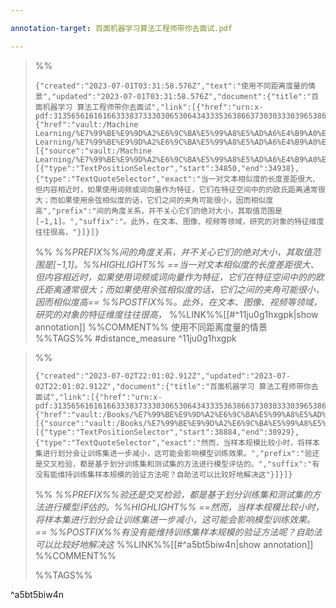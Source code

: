 ```yaml
---

annotation-target: 百面机器学习算法工程师带你去面试.pdf

---
```


>%%
>```annotation-json
>{"created":"2023-07-01T03:31:58.576Z","text":"使用不同距离度量的情景","updated":"2023-07-01T03:31:58.576Z","document":{"title":"百面机器学习 算法工程师带你去面试","link":[{"href":"urn:x-pdf:31356561616166333837333030653064343335363866373030333039653863343766666361363066373935666339626263613137623865376565393433303366"},{"href":"vault:/Machine Learning/%E7%99%BE%E9%9D%A2%E6%9C%BA%E5%99%A8%E5%AD%A6%E4%B9%A0%E7%AE%97%E6%B3%95%E5%B7%A5%E7%A8%8B%E5%B8%88%E5%B8%A6%E4%BD%A0%E5%8E%BB%E9%9D%A2%E8%AF%95.pdf"}],"documentFingerprint":"31356561616166333837333030653064343335363866373030333039653863343766666361363066373935666339626263613137623865376565393433303366"},"uri":"vault:/Machine Learning/%E7%99%BE%E9%9D%A2%E6%9C%BA%E5%99%A8%E5%AD%A6%E4%B9%A0%E7%AE%97%E6%B3%95%E5%B7%A5%E7%A8%8B%E5%B8%88%E5%B8%A6%E4%BD%A0%E5%8E%BB%E9%9D%A2%E8%AF%95.pdf","target":[{"source":"vault:/Machine Learning/%E7%99%BE%E9%9D%A2%E6%9C%BA%E5%99%A8%E5%AD%A6%E4%B9%A0%E7%AE%97%E6%B3%95%E5%B7%A5%E7%A8%8B%E5%B8%88%E5%B8%A6%E4%BD%A0%E5%8E%BB%E9%9D%A2%E8%AF%95.pdf","selector":[{"type":"TextPositionSelector","start":34850,"end":34938},{"type":"TextQuoteSelector","exact":"当一对文本相似度的长度差距很大、但内容相近时，如果使用词频或词向量作为特征，它们在特征空间中的的欧氏距离通常很大；而如果使用余弦相似度的话，它们之间的夹角可能很小，因而相似度高","prefix":"间的角度关系，并不关心它们的绝对大小，其取值范围是[−1,1]。","suffix":"。此外，在文本、图像、视频等领域，研究的对象的特征维度往往很高，"}]}]}
>```
>%%
>*%%PREFIX%%间的角度关系，并不关心它们的绝对大小，其取值范围是[−1,1]。%%HIGHLIGHT%% ==当一对文本相似度的长度差距很大、但内容相近时，如果使用词频或词向量作为特征，它们在特征空间中的的欧氏距离通常很大；而如果使用余弦相似度的话，它们之间的夹角可能很小，因而相似度高== %%POSTFIX%%。此外，在文本、图像、视频等领域，研究的对象的特征维度往往很高，*
>%%LINK%%[[#^11ju0g1hxgpk|show annotation]]
>%%COMMENT%%
>使用不同距离度量的情景
>%%TAGS%%
>#distance_measure
^11ju0g1hxgpk


>%%
>```annotation-json
>{"created":"2023-07-02T22:01:02.912Z","updated":"2023-07-02T22:01:02.912Z","document":{"title":"百面机器学习 算法工程师带你去面试","link":[{"href":"urn:x-pdf:31356561616166333837333030653064343335363866373030333039653863343766666361363066373935666339626263613137623865376565393433303366"},{"href":"vault:/Books/%E7%99%BE%E9%9D%A2%E6%9C%BA%E5%99%A8%E5%AD%A6%E4%B9%A0%E7%AE%97%E6%B3%95%E5%B7%A5%E7%A8%8B%E5%B8%88%E5%B8%A6%E4%BD%A0%E5%8E%BB%E9%9D%A2%E8%AF%95.pdf"}],"documentFingerprint":"31356561616166333837333030653064343335363866373030333039653863343766666361363066373935666339626263613137623865376565393433303366"},"uri":"vault:/Books/%E7%99%BE%E9%9D%A2%E6%9C%BA%E5%99%A8%E5%AD%A6%E4%B9%A0%E7%AE%97%E6%B3%95%E5%B7%A5%E7%A8%8B%E5%B8%88%E5%B8%A6%E4%BD%A0%E5%8E%BB%E9%9D%A2%E8%AF%95.pdf","target":[{"source":"vault:/Books/%E7%99%BE%E9%9D%A2%E6%9C%BA%E5%99%A8%E5%AD%A6%E4%B9%A0%E7%AE%97%E6%B3%95%E5%B7%A5%E7%A8%8B%E5%B8%88%E5%B8%A6%E4%BD%A0%E5%8E%BB%E9%9D%A2%E8%AF%95.pdf","selector":[{"type":"TextPositionSelector","start":38884,"end":38929},{"type":"TextQuoteSelector","exact":"然而，当样本规模比较小时，将样本集进行划分会让训练集进一步减小，这可能会影响模型训练效果。","prefix":"验还是交叉检验，都是基于划分训练集和测试集的方法进行模型评估的。","suffix":"有没有能维持训练集样本规模的验证方法呢？自助法可以比较好地解决这"}]}]}
>```
>%%
>*%%PREFIX%%验还是交叉检验，都是基于划分训练集和测试集的方法进行模型评估的。%%HIGHLIGHT%% ==然而，当样本规模比较小时，将样本集进行划分会让训练集进一步减小，这可能会影响模型训练效果。== %%POSTFIX%%有没有能维持训练集样本规模的验证方法呢？自助法可以比较好地解决这*
>%%LINK%%[[#^a5bt5biw4n|show annotation]]
>%%COMMENT%%
>
>%%TAGS%%
>
^a5bt5biw4n

